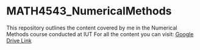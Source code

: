 # MATH4543_NumericalMethods
This repository outlines the content covered by me in the Numerical Methods course conducted at IUT
For all the content you can visit: [Google Drive Link](https://drive.google.com/drive/folders/1yhXq9zkgqckdt-7YHAWF7GOv8Z9bcy1x?usp=drive_link)
